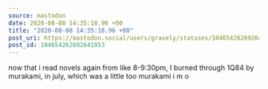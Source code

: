 ```yaml
---
source: mastodon
date: 2020-08-08 14:35:18.96 +00
title: "2020-08-08 14:35:18.96 +00"
post_uri: https://mastodon.social/users/gravely/statuses/104654262692641953
post_id: 104654262692641953
---
```

now that i read novels again from like 8-9:30pm, I burned through 1Q84 by murakami, in july, which was a little too murakami i m o


